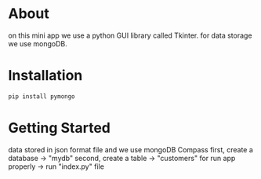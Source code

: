 # About

on this mini app we use a python GUI library called Tkinter. for data storage we use mongoDB.


# Installation

```bash
pip install pymongo
```
# Getting Started
data stored in json format file and we use mongoDB Compass
first, create a database -> "mydb"
second, create a table -> "customers"
for run app properly -> run "index.py" file
